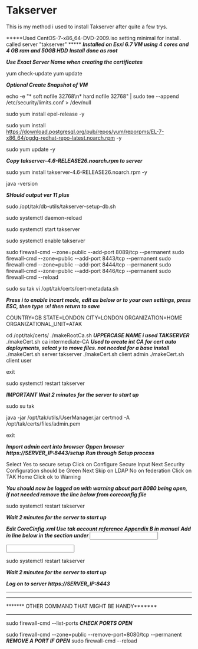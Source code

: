 # Takserver

This is my method i used to install Takserver after quite a few trys.

*****Used CentOS-7-x86_64-DVD-2009.iso  setting minimal for install. called server "takserver" *****
*****Installed on Esxi 6.7 VM using 4 cores and 4 GB ram and 50GB HDD*****
*****Install done as root*****

*****Use Exact Server Name when creating the certificates*****

yum check-update 
yum update


*****Optional Create Snapshot of VM*****


echo -e "* soft nofile 32768\n* hard nofile 32768" | sudo tee --append /etc/security/limits.conf > /dev/null

sudo yum install epel-release -y

sudo yum install https://download.postgresql.org/pub/repos/yum/reporpms/EL-7-x86_64/pgdg-redhat-repo-latest.noarch.rpm -y

sudo yum update -y


*****Copy takserver-4.6-RELEASE26.noarch.rpm to server*****


sudo yum install takserver-4.6-RELEASE26.noarch.rpm -y

java -version 

*****SHould output ver 11 plus*****

sudo /opt/tak/db-utils/takserver-setup-db.sh

sudo systemctl daemon-reload

sudo systemctl start takserver

sudo systemctl enable takserver


sudo firewall-cmd --zone=public --add-port 8089/tcp --permanent
sudo firewall-cmd --zone=public --add-port 8443/tcp --permanent
sudo firewall-cmd --zone=public --add-port 8444/tcp --permanent
sudo firewall-cmd --zone=public --add-port 8446/tcp --permanent
sudo firewall-cmd --reload


sudo su tak
vi /opt/tak/certs/cert-metadata.sh

*****Press i to enable incert mode, edit as below or to your own settings, press ESC, then type :x! then return to save*****


COUNTRY=GB
STATE=LONDON
CITY=LONDON
ORGANIZATION=HOME
ORGANIZATIONAL_UNIT=ATAK


cd /opt/tak/certs/
./makeRootCa.sh                      *****UPPERCASE NAME i used TAKSERVER*****
./makeCert.sh ca intermediate-CA     *****Used to create int CA for cert auto deployments, select y to move files. not needed for a base install*****
./makeCert.sh server takserver
./makeCert.sh client admin
./makeCert.sh client user

exit

sudo systemctl restart takserver

*****IMPORTANT Wait 2 minutes for the server to start up*****

sudo su tak

java -jar /opt/tak/utils/UserManager.jar certmod -A /opt/tak/certs/files/admin.pem

exit


*****Import admin cert into browser*****
*****Oppen browser https://SERVER_IP:8443/setup*****
*****Run through Setup process*****

Select Yes to secure setup
Click on Configure Secure Input
Next
Security Configuration should be Green
Next
Skip on LDAP
No on federation
Click on TAK Home
Click ok to Warning


*****You should now be logged on with warning about port 8080 being open, if not needed remove the line below from coreconfig file*****

<connector port="8080" tls="false" _name="http_plaintext"/>

sudo systemctl restart takserver

*****Wait 2 minutes for the server to start up*****


*****Edit CoreCinfig.xml  Use tak account reference Appendix B in manual*****
*****Add in line below in the <network> section under <input _name="stdssl" protocol="tls" port="8089"/>*****

<input _name="tlsx509" protocol="tls" port="8089" auth="x509"/>

sudo systemctl restart takserver

*****Wait 2 minutes for the server to start up*****

*****Log on to server https://SERVER_IP:8443*****


************************************************
************************************************
******* OTHER COMMAND THAT MIGHT BE HANDY*******
************************************************
sudo firewall-cmd --list-ports       ***CHECK PORTS OPEN***

sudo firewall-cmd --zone=public --remove-port=8080/tcp --permanent        ***REMOVE A PORT IF OPEN***
sudo firewall-cmd --reload

